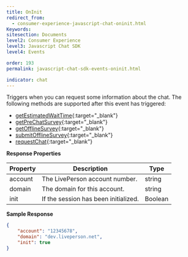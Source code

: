 ```yaml
---
title: OnInit
redirect_from:
  - consumer-experience-javascript-chat-oninit.html
Keywords:
sitesection: Documents
level2: Consumer Experience
level3: Javascript Chat SDK
level4: Events

order: 193
permalink: javascript-chat-sdk-events-oninit.html

indicator: chat
---
```


Triggers when you can request some information about the chat. The following methods are supported after this event has triggered:

- [getEstimatedWaitTime](consumer-experience-javascript-chat-getestimatedwaittime.html){:target="_blank"}
- [getPreChatSurvey](consumer-experience-javascript-chat-getprechatsurvey.html){:target="_blank"}
- [getOfflineSurvey](consumer-experience-javascript-chat-getofflinesurvey.html){:target="_blank"}
- [submitOfflineSurvey](consumer-experience-javascript-chat-submitofflinesurvey.html){:target="_blank"}
- [requestChat](consumer-experience-javascript-chat-requestchat.html){:target="_blank"}

**Response Properties**

| Property | Description                          | Type    |
|----------|--------------------------------------|---------|
| account  | The LivePerson account number.       | string  |
| domain   | The domain for this account.         | string  |
| init     | If the session has been initialized. | Boolean |

**Sample Response**

```json
{
    "account": "12345678",
    "domain": "dev.liveperson.net",
    "init": true
}
```